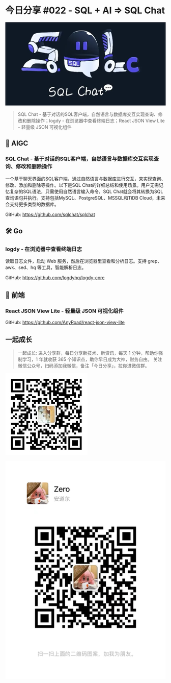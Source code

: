# 今日分享 #022 - SQL + AI => SQL Chat

![](./images/2024.05.22_sql_chat.webp)

> SQL Chat - 基于对话的SQL客户端，自然语言与数据库交互实现查询、修改和删除操作；logdy - 在浏览器中查看终端日志；React JSON View Lite - 轻量级 JSON 可视化组件

## 🤖 AIGC

### SQL Chat - 基于对话的SQL客户端，自然语言与数据库交互实现查询、修改和删除操作

一个基于聊天界面的SQL客户端，通过自然语言与数据库进行交互，来实现查询、修改、添加和删除等操作。以下是SQL Chat的详细总结和使用场景。用户无需记忆复杂的SQL语法，只需使用自然语言输入命令，SQL Chat就会将其转换为SQL查询语句并执行。支持包括MySQL、PostgreSQL、MSSQL和TiDB Cloud，未来会支持更多类型的数据库。

GitHub: https://github.com/sqlchat/sqlchat

## 🛠 Go

### logdy - 在浏览器中查看终端日志

读取日志文件，启动 Web 服务，然后在浏览器里查看和分析日志。支持 grep、awk、sed、hq 等工具，智能解析日志。

GitHub: https://github.com/logdyhq/logdy-core

## 📘 前端

### React JSON View Lite - 轻量级 JSON 可视化组件

GitHub: https://github.com/AnyRoad/react-json-view-lite

## 一起成长

> 一起成长: 进入分享群，每日分享新技术、新资讯，每天 1 分钟，帮助你强制学习，1 年就收获 365 个知识点，助你早日成为大神，财务自由。
关注微信公众号，扫码添加我微信，备注「今日分享」，拉你进微信群。

![](./images/WeChat-Public-Account-QRCode.png)

![](./images/WeChat-QRCode.png)
